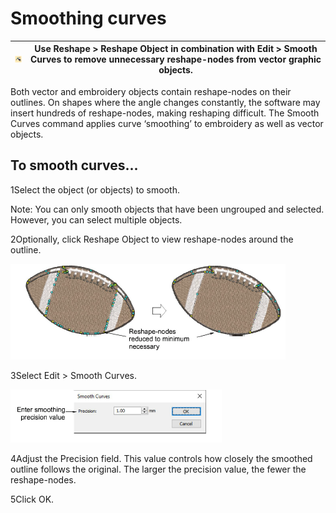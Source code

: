 # Smoothing curves

| ![ReshapeObject.png](assets/ReshapeObject.png) | Use Reshape > Reshape Object in combination with Edit > Smooth Curves to remove unnecessary reshape-nodes from vector graphic objects. |
| ---------------------------------------------- | -------------------------------------------------------------------------------------------------------------------------------------- |

Both vector and embroidery objects contain reshape-nodes on their outlines. On shapes where the angle changes constantly, the software may insert hundreds of reshape-nodes, making reshaping difficult. The Smooth Curves command applies curve ‘smoothing’ to embroidery as well as vector objects.

## To smooth curves...

1Select the object (or objects) to smooth.

Note: You can only smooth objects that have been ungrouped and selected. However, you can select multiple objects.

2Optionally, click Reshape Object to view reshape-nodes around the outline.

![vectors00055.png](assets/vectors00055.png)

3Select Edit > Smooth Curves.

![SmoothCurves.png](assets/SmoothCurves.png)

4Adjust the Precision field. This value controls how closely the smoothed outline follows the original. The larger the precision value, the fewer the reshape-nodes.

5Click OK.
